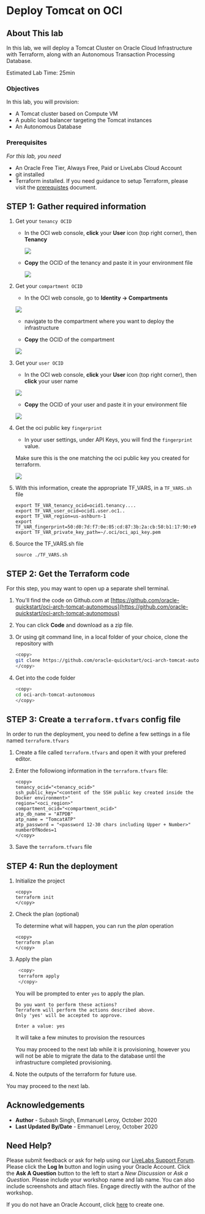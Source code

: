 # Deploy Tomcat on OCI

## About This lab

In this lab, we will deploy a Tomcat Cluster on Oracle Cloud Infrastructure with Terraform, along with an Autonomous Transaction Processing Database.

Estimated Lab Time: 25min

### Objectives

In this lab, you will provision:
* A Tomcat cluster based on Compute VM
* A public load balancer targeting the Tomcat instances
* An Autonomous Database 

### Prerequisites

*For this lab, you need*

* An Oracle Free Tier, Always Free, Paid or LiveLabs Cloud Account
* git installed
* Terraform installed. If you need guidance to setup Terraform, please visit the [prerequistes](https://github.com/oracle-quickstart/oci-prerequisites) document.

## **STEP 1**: Gather required information

1. Get your `tenancy OCID`

    - In the OCI web console, **click** your **User** icon (top right corner), then **Tenancy**

        ![](./images/setup-tf-tenancy.png)

    - **Copy** the OCID of the tenancy and paste it in your environment file

        ![](./images/setup-tf-tenancy-ocid.png)

2. Get your `compartment OCID`

    - In the OCI web console, go to **Identity -> Compartments**

    ![](./images/setup-tf-compartment.png)

    - navigate to the compartment where you want to deploy the infrastructure

    - **Copy** the OCID of the compartment

    ![](./images/setup-tf-compartment-ocid.png)

3. Get your `user OCID`

    - In the OCI web console, **click** your **User** icon (top right corner), then **click** your user name 
        
    ![](./images/setup-tf-user.png)

    - **Copy** the OCID of your user and paste it in your environment file

    ![](./images/setup-tf-user-ocid.png)

4. Get the oci public key `fingerprint`

    - In your user settings, under API Keys, you will find the `fingerprint` value. 
    
    Make sure this is the one matching the oci public key you created for terraform.

    ![](./images/setup-tf-fingerprint.png)

5. With this information, create the appropriate TF_VARS, in a `TF_VARS.sh` file

    ```
    export TF_VAR_tenancy_ocid=ocid1.tenancy....
    export TF_VAR_user_ocid=ocid1.user.oc1..
    export TF_VAR_region=us-ashburn-1
    export TF_VAR_fingerprint=50:d0:7d:f7:0e:05:cd:87:3b:2a:cb:50:b1:17:90:e9
    export TF_VAR_private_key_path=~/.oci/oci_api_key.pem
    ```

6. Source the TF_VARS.sh file

    ```
    source ./TF_VARS.sh
    ```

## **STEP 2:** Get the Terraform code

For this step, you may want to open up a separate shell terminal.

1. You'll find the code on Github.com at [https://github.com/oracle-quickstart/oci-arch-tomcat-autonomous](https://github.com/oracle-quickstart/oci-arch-tomcat-autonomous)

2. You can click **Code** and download as a zip file.

3. Or using git command line, in a local folder of your choice, clone the repository with

    ```bash
    <copy>
    git clone https://github.com/oracle-quickstart/oci-arch-tomcat-autonomous.git
    </copy>
    ```

4. Get into the code folder

    ```bash
    <copy>
    cd oci-arch-tomcat-autonomous
    </copy>
    ```

## **STEP 3:** Create a `terraform.tfvars` config file

In order to run the deployment, you need to define a few settings in a file named `terraform.tfvars`

1. Create a file called `terraform.tfvars` and open it with your prefered editor.

2. Enter the followiong information in the `terraform.tfvars` file:

    ```
    <copy>
    tenancy_ocid="<tenancy_ocid>"
    ssh_public_key="<content of the SSH public key created inside the Docker environment>"
    region="<oci_region>"
    compartment_ocid="<compartment_ocid>"
    atp_db_name = "ATPDB"
    atp_name = "TomcatATP"
    atp_password = "<password 12-30 chars including Upper + Number>"
    numberOfNodes=1
    </copy>
    ```

3. Save the `terraform.tfvars` file

## **STEP 4:** Run the deployment

1. Initialize the project

    ```
    <copy>
    terraform init
    </copy>
    ```

2. Check the plan (optional)

    To determine what will happen, you can run the *plan* operation

    ```
    <copy>
    terraform plan
    </copy>
    ```

3. Apply the plan

   ```bash
    <copy>
    terraform apply
    </copy>
    ```

    You will be prompted to enter `yes` to apply the plan.

    ```
    Do you want to perform these actions?
    Terraform will perform the actions described above.
    Only 'yes' will be accepted to approve.

    Enter a value: yes
    ```

    It will take a few minutes to provision the resources

    You may proceed to the next lab while it is provisioning, however you will not be able to migrate the data to the database until the infrastructure completed provisioning.

4. Note the outputs of the terraform for future use.    

You may proceed to the next lab.

## Acknowledgements
 - **Author** - Subash Singh, Emmanuel Leroy, October 2020
 - **Last Updated By/Date** - Emmanuel Leroy, October 2020

## Need Help?
Please submit feedback or ask for help using our [LiveLabs Support Forum](https://community.oracle.com/tech/developers/categories/livelabsdiscussions). Please click the **Log In** button and login using your Oracle Account. Click the **Ask A Question** button to the left to start a *New Discussion* or *Ask a Question*.  Please include your workshop name and lab name.  You can also include screenshots and attach files.  Engage directly with the author of the workshop.

If you do not have an Oracle Account, click [here](https://profile.oracle.com/myprofile/account/create-account.jspx) to create one.
